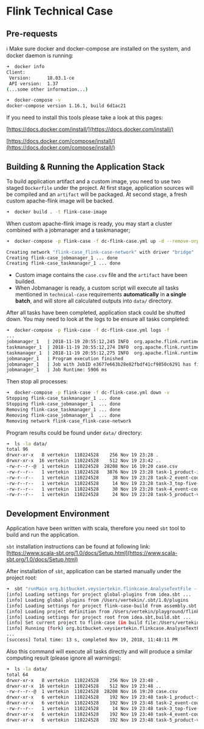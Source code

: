 # Flink Technical Case

## Pre-requests
ℹ️  Make sure docker and docker-compose are installed on the system, and docker daemon is running:

```bash
➜  docker info
Client:
 Version:      18.03.1-ce
 API version:  1.37
(...some other information...)

➜  docker-compose -v
docker-compose version 1.16.1, build 6d1ac21
```

If you need to install this tools please take a look at this pages:

[https://docs.docker.com/install/](https://docs.docker.com/install/)

[https://docs.docker.com/compose/install/](https://docs.docker.com/compose/install/)

## Building & Running the Application Stack

To build application artifact and a custom image, you need to use two staged `Dockerfile` under the project. At first stage, application sources will be compiled and an `artifact` will be packaged. At second stage, a fresh custom apache-flink image will be backed.

```bash
➜  docker build . -t flink-case-image
```

When custom apache-flink image is ready, you may start a cluster combined  with a jobmanager and a taskmanager;

```bash
➜  docker-compose -p flink-case -f dc-flink-case.yml up -d --remove-orphans

Creating network "flink-case_flink-case-network" with driver "bridge"
Creating flink-case_jobmanager_1 ... done
Creating flink-case_taskmanager_1 ... done
```


* Custom image contains the `case.csv` file and the `artifact` have been builded.
* When Jobmanager is ready, a custom script will execute all tasks mentioned in `technical-case` requirements **automatically** in **a single batch**, and will store all calculated outputs into `data/` directory.

After all tasks have been completed, application stack could be shutted down. You may need to look at the logs to be ensure all tasks completed:

```bash
➜  docker-compose -p flink-case -f dc-flink-case.yml logs -f
...
jobmanager_1   | 2018-11-19 20:55:12,245 INFO  org.apache.flink.runtime.jobmaster.JobManagerRunner           - JobManagerRunner already shutdown.
taskmanager_1  | 2018-11-19 20:55:12,274 INFO  org.apache.flink.runtime.taskexecutor.TaskExecutor            - Close JobManager connection for job e3677e663b28e82fbdf41cf9850c6291.
taskmanager_1  | 2018-11-19 20:55:12,275 INFO  org.apache.flink.runtime.taskexecutor.JobLeaderService        - Cannot reconnect to job e3677e663b28e82fbdf41cf9850c6291 because it is not registered.
jobmanager_1   | Program execution finished
jobmanager_1   | Job with JobID e3677e663b28e82fbdf41cf9850c6291 has finished.
jobmanager_1   | Job Runtime: 5906 ms
```

Then stop all processes:

```bash
➜  docker-compose -p flink-case -f dc-flink-case.yml down -v
Stopping flink-case_taskmanager_1 ... done
Stopping flink-case_jobmanager_1  ... done
Removing flink-case_taskmanager_1 ... done
Removing flink-case_jobmanager_1  ... done
Removing network flink-case_flink-case-network
```

Program results could be found under `data/` directory:

```bash
➜  ls -la data/
total 96
drwxr-xr-x   8 vertekin  110224528    256 Nov 19 23:28 .
drwxr-xr-x  16 vertekin  110224528    512 Nov 19 23:42 ..
-rw-r--r--@  1 vertekin  110224528  28208 Nov 16 19:20 case.csv
-rw-r--r--   1 vertekin  110224528   3876 Nov 19 23:28 task-1_product-interactions.csv
-rw-r--r--   1 vertekin  110224528     38 Nov 19 23:28 task-2_event-counts.csv
-rw-r--r--   1 vertekin  110224528     14 Nov 19 23:28 task-3_top-five-users-fulfilled-all-events.csv
-rw-r--r--   1 vertekin  110224528     30 Nov 19 23:28 task-4_event-counts-of-user-47.csv
-rw-r--r--   1 vertekin  110224528     24 Nov 19 23:28 task-5_product-views-of-user-47.csv
```


## Development Environment

Application have been written with scala, therefore you need `sbt` tool to build and run the application.

`sbt` installation instructions can be found at following link: [https://www.scala-sbt.org/1.0/docs/Setup.html](https://www.scala-sbt.org/1.0/docs/Setup.html)

After installation of `sbt`, application can be started manually under the project root:

```bash
➜  sbt "runMain org.bitbucket.veysiertekin.flinkcase.AnalyseTextFile --csvFile data/case.csv --outputPath data/"
[info] Loading settings for project global-plugins from idea.sbt ...
[info] Loading global plugins from /Users/vertekin/.sbt/1.0/plugins
[info] Loading settings for project flink-case-build from assembly.sbt ...
[info] Loading project definition from /Users/vertekin/playground/flink-case/project
[info] Loading settings for project root from idea.sbt,build.sbt ...
[info] Set current project to flink-case (in build file:/Users/vertekin/playground/flink-case/)
[info] Running (fork) org.bitbucket.veysiertekin.flinkcase.AnalyseTextFile --csvFile data/case.csv --outputPath data/
...
[success] Total time: 13 s, completed Nov 19, 2018, 11:48:11 PM

```

Also this command will execute all tasks directly and will produce a similar computing result (please ignore all warnings):

```bash
➜  ls -la data/                                                                                                 
total 64
drwxr-xr-x   8 vertekin  110224528    256 Nov 19 23:48 .
drwxr-xr-x  16 vertekin  110224528    512 Nov 19 23:48 ..
-rw-r--r--@  1 vertekin  110224528  28208 Nov 16 19:20 case.csv
drwxr-xr-x   6 vertekin  110224528    192 Nov 19 23:48 task-1_product-interactions.csv
drwxr-xr-x   6 vertekin  110224528    192 Nov 19 23:48 task-2_event-counts.csv
-rw-r--r--   1 vertekin  110224528     14 Nov 19 23:48 task-3_top-five-users-fulfilled-all-events.csv
drwxr-xr-x   6 vertekin  110224528    192 Nov 19 23:48 task-4_event-counts-of-user-47.csv
drwxr-xr-x   6 vertekin  110224528    192 Nov 19 23:48 task-5_product-views-of-user-47.csv
```


